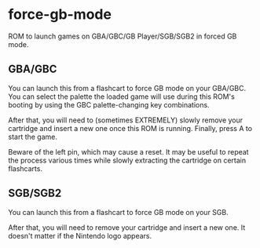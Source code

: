 # force-gb-mode
ROM to launch games on GBA/GBC/GB Player/SGB/SGB2 in forced GB mode.

## GBA/GBC
You can launch this from a flashcart to force GB mode on your GBA/GBC.
You can select the palette the loaded game will use during this ROM's booting
by using the GBC palette-changing key combinations.

After that, you will need to (sometimes EXTREMELY) slowly remove your cartridge and insert a new one
once this ROM is running.
Finally, press A to start the game.

Beware of the left pin, which may cause a reset. It may be useful to repeat the process various
times while slowly extracting the cartridge on certain flashcarts.

## SGB/SGB2
You can launch this from a flashcart to force GB mode on your SGB.

After that, you will need to remove your cartridge and insert a new one.
It doesn't matter if the Nintendo logo appears.

